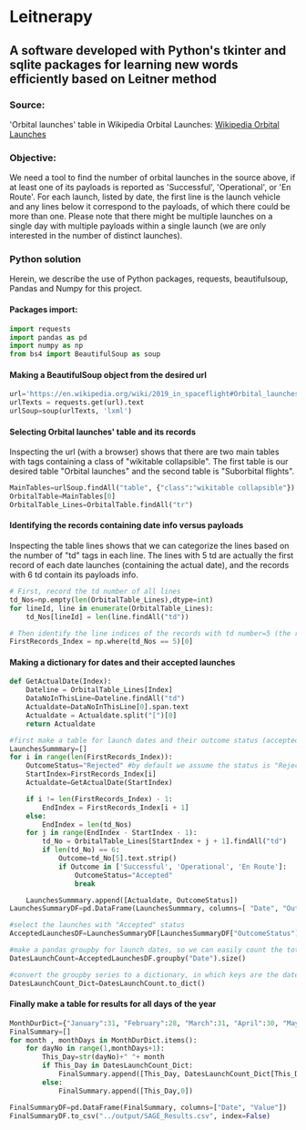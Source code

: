 # Leitnerapy
## A software developed with Python's tkinter and sqlite packages for learning new words efficiently based on Leitner method
### Source:
'Orbital launches' table in Wikipedia Orbital Launches:
[Wikipedia Orbital Launches](https://en.wikipedia.org/wiki/2019_in_spaceflight#Orbital_launches)

### Objective:
We need a tool to find the number of orbital launches in the source above, if at least one of its
payloads is reported as 'Successful', 'Operational', or 'En Route'. For each launch, listed by date,
the first line is the launch vehicle and any lines below it correspond to the payloads, of which
there could be more than one. Please note that there might be multiple launches on a single
day with multiple payloads within a single launch (we are only interested in the number of
distinct launches). 



### Python solution
Herein, we describe the use of Python packages, requests, beautifulsoup, Pandas and Numpy for this project.

#### Packages import:

```python
import requests
import pandas as pd
import numpy as np
from bs4 import BeautifulSoup as soup

```

#### Making a BeautifulSoup object from the desired url

```python
url='https://en.wikipedia.org/wiki/2019_in_spaceflight#Orbital_launches'
urlTexts = requests.get(url).text
urlSoup=soup(urlTexts, 'lxml')
```

#### Selecting Orbital launches' table and its records
Inspecting the url (with a browser) shows that there are two main tables with tags containing a class of "wikitable collapsible".
The first table is our desired table "Orbital launches" and the second table is "Suborbital flights".

```python
MainTables=urlSoup.findAll("table", {"class":"wikitable collapsible"})
OrbitalTable=MainTables[0]
OrbitalTable_Lines=OrbitalTable.findAll("tr")
```

#### Identifying the records containing date info versus payloads
Inspecting the table lines shows that we can categorize the lines based on the number of "td" tags in each line. The lines with 5 td
are actually the first record of each date launches (containing the actual date), and the records with 6 td contain its payloads info.

```python
# First, record the td number of all lines
td_Nos=np.empty(len(OrbitalTable_Lines),dtype=int)
for lineId, line in enumerate(OrbitalTable_Lines):
    td_Nos[lineId] = len(line.findAll("td"))

# Then identify the line indices of the records with td number=5 (the records containing date string)
FirstRecords_Index = np.where(td_Nos == 5)[0]
```


#### Making a dictionary for dates and their accepted launches

```python
def GetActualDate(Index):
    Dateline = OrbitalTable_Lines[Index]
    DataNoInThisLine=Dateline.findAll("td")
    Actualdate=DataNoInThisLine[0].span.text
    Actualdate = Actualdate.split("[")[0]
    return Actualdate

#first make a table for launch dates and their outcome status (accepted or not)
LaunchesSummmary=[]
for i in range(len(FirstRecords_Index)):
    OutcomeStatus="Rejected" #by default we assume the status is "Rejected"
    StartIndex=FirstRecords_Index[i]
    Actualdate=GetActualDate(StartIndex)

    if i != len(FirstRecords_Index) - 1:
        EndIndex = FirstRecords_Index[i + 1]
    else:
        EndIndex = len(td_Nos)
    for j in range(EndIndex - StartIndex - 1):
        td_No = OrbitalTable_Lines[StartIndex + j + 1].findAll("td")
        if len(td_No) == 6:
            Outcome=td_No[5].text.strip()
            if Outcome in ['Successful', 'Operational', 'En Route']:
                OutcomeStatus="Accepted"
                break

    LaunchesSummmary.append([Actualdate, OutcomeStatus])
LaunchesSummaryDF=pd.DataFrame(LaunchesSummmary, columns=[ "Date", "OutcomeStatus"])

#select the launches with "Accepted" status
AcceptedLaunchesDF=LaunchesSummaryDF[LaunchesSummaryDF["OutcomeStatus"]=="Accepted"]

#make a pandas groupby for launch dates, so we can easily count the total number of accepted launches for each date
DatesLaunchCount=AcceptedLaunchesDF.groupby("Date").size()

#convert the groupby series to a dictionary, in which keys are the dates and values are the number of accepted launches.
DatesLaunchCount_Dict=DatesLaunchCount.to_dict()
```


#### Finally make a table for results for all days of the year

```python
MonthDurDict={"January":31, "February":28, "March":31, "April":30, "May":31, "June":30, "July":31, "August":31, "September":30, "October":31, "November":30, "December":31 }
FinalSummary=[]
for month , monthDays in MonthDurDict.items():
    for dayNo in range(1,monthDays+1):
        This_Day=str(dayNo)+" "+ month
        if This_Day in DatesLaunchCount_Dict:
            FinalSummary.append([This_Day, DatesLaunchCount_Dict[This_Day]])
        else:
            FinalSummary.append([This_Day,0])

FinalSummaryDF=pd.DataFrame(FinalSummary, columns=["Date", "Value"])
FinalSummaryDF.to_csv("../output/SAGE_Results.csv", index=False)
```




